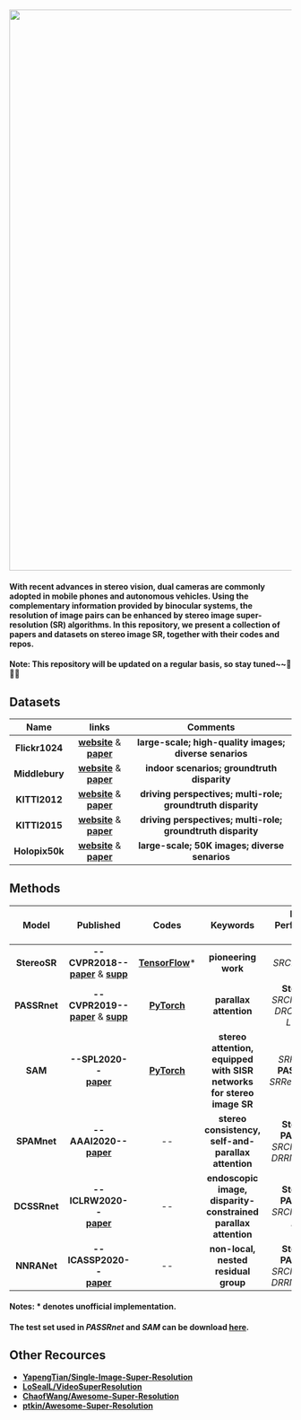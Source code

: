### <img src="https://raw.github.com/YingqianWang/Awesome-Stereo-Image-SR/master/Fig/Thumbnail.jpg" width="1000">
#### With recent advances in stereo vision, dual cameras are commonly adopted in mobile phones and autonomous vehicles. Using the complementary information provided by binocular systems, the resolution of image pairs can be enhanced by stereo image super-resolution (SR) algorithms. In this repository, we present a collection of papers and datasets on stereo image SR, together with their codes and repos. 
#### Note: This repository will be updated on a regular basis, so stay tuned~~🎉🎉🎉

## Datasets

|     Name     |   links |  Comments |
| :----------: |  :-----: | :-------: |
|     **Flickr1024**     | [**website**](https://yingqianwang.github.io/Flickr1024/) & [**paper**](http://openaccess.thecvf.com/content_ICCVW_2019/papers/LCI/Wang_Flickr1024_A_Large-Scale_Dataset_for_Stereo_Image_Super-Resolution_ICCVW_2019_paper.pdf) | **large-scale; high-quality images; diverse senarios** |
|     **Middlebury**     | [**website**](http://vision.middlebury.edu/stereo/data/) & [**paper**](https://elib.dlr.de/90624/1/ScharsteinEtal2014.pdf) | **indoor scenarios; groundtruth disparity** |
|     **KITTI2012**     | [**website**](http://www.cvlibs.net/datasets/kitti/eval_stereo_flow.php?benchmark=stereo) & [**paper**](http://ww.cvlibs.net/publications/Geiger2012CVPR.pdf) | **driving perspectives; multi-role; groundtruth disparity** |
|     **KITTI2015**     | [**website**](http://www.cvlibs.net/datasets/kitti/eval_scene_flow.php?benchmark=stereo) & [**paper**](http://openaccess.thecvf.com/content_cvpr_2015/papers/Menze_Object_Scene_Flow_2015_CVPR_paper.pdf) | **driving perspectives; multi-role; groundtruth disparity** |
|     **Holopix50k**     | [**website**](http://github.com/leiainc/holopix50k) & [**paper**](https://arxiv.org/pdf/2003.11172.pdf) | **large-scale; 50K images; diverse senarios** |


## Methods
|     Model     |   Published |  Codes | Keywords | Better Performance than|
| :----------: |  :-----: | :-------: | :-------: | :-------: |
| **StereoSR** | **--CVPR2018--**<br> [**paper**](http://openaccess.thecvf.com/content_cvpr_2018/papers/Jeon_Enhancing_the_Spatial_CVPR_2018_paper.pdf) & [**supp**](http://openaccess.thecvf.com/content_cvpr_2018/Supplemental/0493-supp.pdf) | [**TensorFlow**](https://github.com/PeterZhouSZ/stereosr)* | **pioneering work** | *SRCNN, VDSR*
| **PASSRnet** | **--CVPR2019--**<br> [**paper**](http://openaccess.thecvf.com/content_CVPR_2019/papers/Wang_Learning_Parallax_Attention_for_Stereo_Image_Super-Resolution_CVPR_2019_paper.pdf) & [**supp**](http://openaccess.thecvf.com/content_CVPR_2019/supplemental/Wang_Learning_Parallax_Attention_CVPR_2019_supplemental.pdf) | [**PyTorch**](https://github.com/LongguangWang/PASSRnet) | **parallax attention** | **StereoSR**, *SRCNN, VDSR, DRCN, DRRN, LapSRN*
| **SAM** | **--SPL2020--**<br> [**paper**](https://ieeexplore.ieee.org/stamp/stamp.jsp?tp=&arnumber=8998204) | [**PyTorch**](https://github.com/XinyiYing/SAM) | **stereo attention, equipped with SISR networks for stereo image SR** | *SRResNet* < **PASSRnet** < *SRResNet+SAM* |
| **SPAMnet** | **--AAAI2020--**<br> [**paper**](https://www.aaai.org/Papers/AAAI/2020GB/AAAI-SongW.10348.pdf) | -- | **stereo consistency, self-and-parallax attention** | **StereoSR, PASSRnet**, *SRCNN, VDSR, DRRN, LapSRN* |
| **DCSSRnet** | **--ICLRW2020--**<br> [**paper**](https://arxiv.org/pdf/2003.08539.pdf) | -- | **endoscopic image, disparity-constrained parallax attention** | **StereoSR, PASSRnet**, *SRCNN, VDSR, DRRN* |
| **NNRANet** | **--ICASSP2020--**<br> [**paper**](https://ieeexplore.ieee.org/stamp/stamp.jsp?tp=&arnumber=9054687) | -- | **non-local, nested residual group** | **StereoSR, PASSRnet**, *SRCNN, VDSR, DRRN, LapSRN* |

#### Notes: * denotes unofficial implementation.
#### The test set used in *PASSRnet* and *SAM* can be download [**here**](https://wyqdatabase.s3-us-west-1.amazonaws.com/StereoImageSR-testset.zip).

## Other Recources
* [**YapengTian/Single-Image-Super-Resolution**](https://github.com/YapengTian/Single-Image-Super-Resolution)
* [**LoSealL/VideoSuperResolution**](https://github.com/LoSealL/VideoSuperResolution)
* [**ChaofWang/Awesome-Super-Resolution**](https://github.com/ChaofWang/Awesome-Super-Resolution)
* [**ptkin/Awesome-Super-Resolution**](https://github.com/ptkin/Awesome-Super-Resolution)

